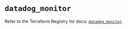 # `datadog_monitor`

Refer to the Terraform Registry for docs: [`datadog_monitor`](https://registry.terraform.io/providers/datadog/datadog/3.74.0/docs/resources/monitor).
